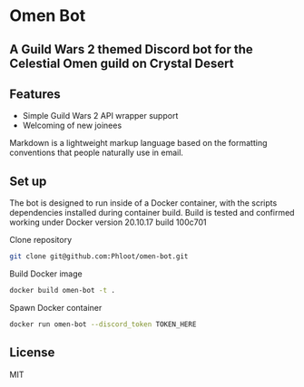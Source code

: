 # Omen Bot
## A Guild Wars 2 themed Discord bot for the Celestial Omen guild on Crystal Desert

## Features

- Simple Guild Wars 2 API wrapper support
- Welcoming of new joinees

Markdown is a lightweight markup language based on the formatting conventions
that people naturally use in email.

## Set up

The bot is designed to run inside of a Docker container, with the scripts dependencies installed during container build. Build is tested and confirmed working under Docker version 20.10.17 build 100c701

Clone repository

```sh
git clone git@github.com:Phloot/omen-bot.git
```

Build Docker image

```sh
docker build omen-bot -t .
```

Spawn Docker container

```sh
docker run omen-bot --discord_token TOKEN_HERE
```

## License

MIT
